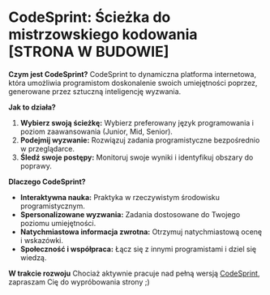   # CodeSprint: Ścieżka do mistrzowskiego kodowania [STRONA W BUDOWIE]

**Czym jest CodeSprint?**
CodeSprint to dynamiczna platforma internetowa, która umożliwia programistom doskonalenie swoich umiejętności poprzez, generowane przez sztuczną inteligencję wyzwania.

**Jak to działa?**
1. **Wybierz swoją ścieżkę:** Wybierz preferowany język programowania i poziom zaawansowania (Junior, Mid, Senior).
2. **Podejmij wyzwanie:** Rozwiązuj zadania programistyczne bezpośrednio w przeglądarce.
3. **Śledź swoje postępy:** Monitoruj swoje wyniki i identyfikuj obszary do poprawy.

**Dlaczego CodeSprint?**
* **Interaktywna nauka:** Praktyka w rzeczywistym środowisku programistycznym.
* **Spersonalizowane wyzwania:** Zadania dostosowane do Twojego poziomu umiejętności.
* **Natychmiastowa informacja zwrotna:** Otrzymuj natychmiastową ocenę i wskazówki.
* **Społeczność i współpraca:** Łącz się z innymi programistami i dziel się wiedzą.

**W trakcie rozwoju**
Chociaż aktywnie pracuje nad pełną wersją <a href="https://milekv.github.io/code-sprint/" target="_blank">CodeSprint</a>, zapraszam Cię do wypróbowania strony ;) 
